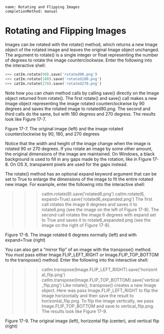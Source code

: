 ```ngMeta
name: Rotating and Flipping Images
completionMethod: manual
```
# Rotating and Flipping Images
Images can be rotated with the rotate() method, which returns a new Image object of the rotated image and leaves the original Image object unchanged. The argument to rotate() is a single integer or float representing the number of degrees to rotate the image counterclockwise. Enter the following into the interactive shell:

```python
>>> catIm.rotate(90).save('rotated90.png')
>>> catIm.rotate(180).save('rotated180.png')
>>> catIm.rotate(270).save('rotated270.png')
```
Note how you can chain method calls by calling save() directly on the Image object returned from rotate(). The first rotate() and save() call makes a new Image object representing the image rotated counterclockwise by 90 degrees and saves the rotated image to rotated90.png. The second and third calls do the same, but with 180 degress and 270 degress. The results look like Figure 17-7.

<!-- ![image](assets/000051.jpg)
 -->
Figure 17-7. The original image (left) and the image rotated counterclockwise by 90, 180, and 270 degrees

Notice that the width and height of the image change when the image is rotated 90 or 270 degrees. If you rotate an image by some other amount, the original dimensions of the image are maintained. On Windows, a black background is used to fill in any gaps made by the rotation, like in Figure 17-8. On OS X, transparent pixels are used for the gaps instead.

The rotate() method has an optional expand keyword argument that can be set to True to enlarge the dimensions of the image to fit the entire rotated new image. For example, enter the following into the interactive shell:


>>> catIm.rotate(6).save('rotated6.png')
>>> catIm.rotate(6, expand=True).save('rotated6_expanded.png')
The first call rotates the image 6 degrees and saves it to rotate6.png (see the image on the left of Figure 17-8). The second call rotates the image 6 degrees with expand set to True and saves it to rotate6_expanded.png (see the image on the right of Figure 17-8).

<!-- ![image](assets/000093.jpg)
 -->
Figure 17-8. The image rotated 6 degrees normally (left) and with expand=True (right)

You can also get a “mirror flip” of an image with the transpose() method. You must pass either Image.FLIP_LEFT_RIGHT or Image.FLIP_TOP_BOTTOM to the transpose() method. Enter the following into the interactive shell:


>>> catIm.transpose(Image.FLIP_LEFT_RIGHT).save('horizontal_flip.png')
>>> catIm.transpose(Image.FLIP_TOP_BOTTOM).save('vertical_flip.png')
Like rotate(), transpose() creates a new Image object. Here was pass Image.FLIP_LEFT_RIGHT to flip the image horizontally and then save the result to horizontal_flip.png. To flip the image vertically, we pass Image.FLIP_TOP_BOTTOM and save to vertical_flip.png. The results look like Figure 17-9.

<!-- ![image](assets/000058.jpg)
 -->
Figure 17-9. The original image (left), horizontal flip (center), and vertical flip (right)

